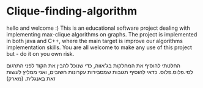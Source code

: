Clique-finding-algorithm
========================
hello and welcome :)
This is an educational software project dealing with implementing max-clique algorithms on graphs.
The project is implemented in both java and C++, where the main target is improve our algorithms implementation skills.
You are all welcome to make any use of this project but - do it on you own risk.

החלטתי להוסיף את המחלקות בג'אווה, כדי שנוכל להבין את הקוד לפני התרגום לסי.פלוס.פלוס. כדאי להוסיף תגובות שמסבירות עקרונות חשובים, ואני ממליץ לעשות זאת באנגלית. (מארק)
